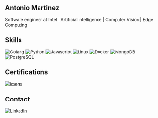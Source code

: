 ## Antonio Martinez

Software engineer at Intel | Artificial Intelligence | Computer Vision | Edge Computing

## Skills

![Golang](https://img.shields.io/badge/Go-00ADD8.svg?style=for-the-badge&logo=Go&logoColor=white)
![Python](https://img.shields.io/badge/Python-3776AB.svg?style=for-the-badge&logo=Python&logoColor=white)
![Javascript](https://img.shields.io/badge/JavaScript-F7DF1E.svg?style=for-the-badge&logo=JavaScript&logoColor=black)
![Linux](https://img.shields.io/badge/Linux-FCC624.svg?style=for-the-badge&logo=Linux&logoColor=black)
![Docker](https://img.shields.io/badge/Docker-2496ED.svg?style=for-the-badge&logo=Docker&logoColor=white)
![MongoDB](https://img.shields.io/badge/MongoDB-47A248.svg?style=for-the-badge&logo=MongoDB&logoColor=white)
![PostgreSQL](https://img.shields.io/badge/PostgreSQL-4169E1.svg?style=for-the-badge&logo=PostgreSQL&logoColor=white)


## Certifications

[![image](https://images.credly.com/size/340x340/images/9844c716-1795-4561-9e4a-13bbbfcf2a37/Intel_Technical_Lead_09-2021.png)](https://www.credly.com/badges/03602e92-8445-408d-8cf3-09b80d6f79f3/linked_in_profile)

## Contact

[![LinkedIn](https://img.shields.io/badge/LinkedIn-0077B5?style=for-the-badge&logo=linkedin&logoColor=white)](https://www.linkedin.com/in/antoniomtz/)

